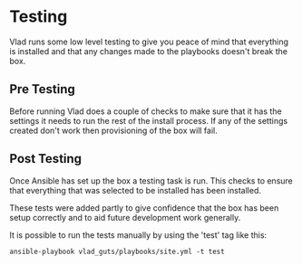 <h1>Testing</h1>

Vlad runs some low level testing to give you peace of mind that everything is installed and that any changes made to the playbooks doesn't break the box.

## Pre Testing

Before running Vlad does a couple of checks to make sure that it has the settings it needs to run the rest of the install process. If any of the settings created don't work then provisioning of the box will fail.

## Post Testing

Once Ansible has set up the box a testing task is run. This checks to ensure that everything that was selected to be installed has been installed.

These tests were added partly to give confidence that the box has been setup correctly and to aid future development work generally.

It is possible to run the tests manually by using the 'test' tag like this:

    ansible-playbook vlad_guts/playbooks/site.yml -t test
